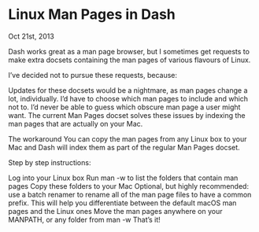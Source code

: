 # Linux Man Pages in Dash
Oct 21st, 2013

Dash works great as a man page browser, but I sometimes get requests to make extra docsets containing the man pages of various flavours of Linux.

I’ve decided not to pursue these requests, because:

Updates for these docsets would be a nightmare, as man pages change a lot, individually.
I’d have to choose which man pages to include and which not to. I’d never be able to guess which obscure man page a user might want.
The current Man Pages docset solves these issues by indexing the man pages that are actually on your Mac.

The workaround
You can copy the man pages from any Linux box to your Mac and Dash will index them as part of the regular Man Pages docset.

Step by step instructions:

Log into your Linux box
Run man -w to list the folders that contain man pages
Copy these folders to your Mac
Optional, but highly recommended: use a batch renamer to rename all of the man page files to have a common prefix. This will help you differentiate between the default macOS man pages and the Linux ones
Move the man pages anywhere on your MANPATH, or any folder from man -w
That’s it!